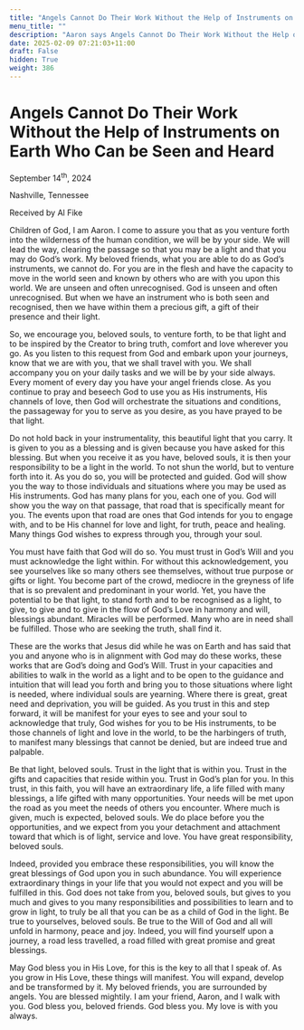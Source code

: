 ```yaml
---
title: "Angels Cannot Do Their Work Without the Help of Instruments on Earth Who Can be Seen and Heard"
menu_title: ""
description: "Aaron says Angels Cannot Do Their Work Without the Help of Instruments on Earth Who Can be Seen and Heard"
date: 2025-02-09 07:21:03+11:00
draft: False
hidden: True
weight: 386
---
```

# Angels Cannot Do Their Work Without the Help of Instruments on Earth Who Can be Seen and Heard

September 14<sup>th</sup>, 2024

Nashville, Tennessee

Received by Al Fike 

Children of God, I am Aaron. I come to assure you that as you venture forth into the wilderness of the human condition, we will be by your side. We will lead the way, clearing the passage so that you may be a light and that you may do God’s work. My beloved friends, what you are able to do as God’s instruments, we cannot do. For you are in the flesh and have the capacity to move in the world seen and known by others who are with you upon this world. We are unseen and often unrecognised. God is unseen and often unrecognised. But when we have an instrument who is both seen and recognised, then we have within them a precious gift, a gift of their presence and their light. 

So, we encourage you, beloved souls, to venture forth, to be that light and to be inspired by the Creator to bring truth, comfort and love wherever you go. As you listen to this request from God and embark upon your journeys, know that we are with you, that we shall travel with you. We shall accompany you on your daily tasks and we will be by your side always. Every moment of every day you have your angel friends close. As you continue to pray and beseech God to use you as His instruments, His channels of love, then God will orchestrate the situations and conditions, the passageway for you to serve as you desire, as you have prayed to be that light. 

Do not hold back in your instrumentality, this beautiful light that you carry. It is given to you as a blessing and is given because you have asked for this blessing. But when you receive it as you have, beloved souls, it is then your responsibility to be a light in the world. To not shun the world, but to venture forth into it. As you do so, you will be protected and guided. God will show you the way to those individuals and situations where you may be used as His instruments. God has many plans for you, each one of you. God will show you the way on that passage, that road that is specifically meant for you. The events upon that road are ones that God intends for you to engage with, and to be His channel for love and light, for truth, peace and healing. Many things God wishes to express through you, through your soul. 

You must have faith that God will do so. You must trust in God’s Will and you must acknowledge the light within. For without this acknowledgement, you see yourselves like so many others see themselves, without true purpose or gifts or light. You become part of the crowd, mediocre in the greyness of life that is so prevalent and predominant in your world. Yet, you have the potential to be that light, to stand forth and to be recognised as a light, to give, to give and to give in the flow of God’s Love in harmony and will, blessings abundant. Miracles will be performed. Many who are in need shall be fulfilled. Those who are seeking the truth, shall find it. 

These are the works that Jesus did while he was on Earth and has said that you and anyone who is in alignment with God may do these works, these works that are God’s doing and God’s Will. Trust in your capacities and abilities to walk in the world as a light and to be open to the guidance and intuition that will lead you forth and bring you to those situations where light is needed, where individual souls are yearning. Where there is great, great need and deprivation, you will be guided. As you trust in this and step forward, it will be manifest for your eyes to see and your soul to acknowledge that truly, God wishes for you to be His instruments, to be those channels of light and love in the world, to be the harbingers of truth, to manifest many blessings that cannot be denied, but are indeed true and palpable. 

Be that light, beloved souls. Trust in the light that is within you. Trust in the gifts and capacities that reside within you. Trust in God’s plan for you. In this trust, in this faith, you will have an extraordinary life, a life filled with many blessings, a life gifted with many opportunities. Your needs will be met upon the road as you meet the needs of others you encounter. Where much is given, much is expected, beloved souls. We do place before you the opportunities, and we expect from you your detachment and attachment toward that which is of light, service and love. You have great responsibility, beloved souls. 

Indeed, provided you embrace these responsibilities, you will know the great blessings of God upon you in such abundance. You will experience extraordinary things in your life that you would not expect and you will be fulfilled in this. God does not take from you, beloved souls, but gives to you much and gives to you many responsibilities and possibilities to learn and to grow in light, to truly be all that you can be as a child of God in the light. Be true to yourselves, beloved souls. Be true to the Will of God and all will unfold in harmony, peace and joy. Indeed, you will find yourself upon a journey, a road less travelled, a road filled with great promise and great blessings. 

May God bless you in His Love, for this is the key to all that I speak of. As you grow in His Love, these things will manifest. You will expand, develop and be transformed by it. My beloved friends, you are surrounded by angels. You are blessed mightily. I am your friend, Aaron, and I walk with you. God bless you, beloved friends. God bless you. My love is with you always. 